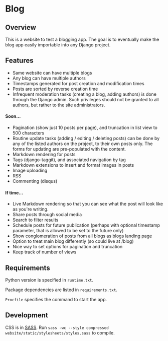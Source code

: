 # Blog


## Overview
This is a website to test a blogging app. The goal is to eventually
make the blog app easily importable into any Django project.


## Features
- Same website can have multiple blogs
- Any blog can have multiple authors
- Timestamps generated for post creation and modification times
- Posts are sorted by reverse creation time
- Infrequent moderation tasks (creating a blog, adding authors)
  is done through the Django admin. Such privileges should not be granted
  to all authors, but rather to the site administrators.


#### Soon...
- Pagination (show just 10 posts per page), and truncation in list view to 500
  characters
- Routine update tasks (adding / editing / deleting posts) can be done
  by any of the listed authors on the project, to their own posts only.
  The forms for updating are pre-populated with the content.
- Markdown rendering for posts
- Tags (django-taggit), and associated navigation by tag
- Markdown extensions to insert and format images in posts
- Image uploading
- RSS
- Commenting (disqus)

#### If time...
- Live Markdown rendering so that you can see what the post will look like
  as you're writing.
- Share posts through social media
- Search to filter results
- Schedule posts for future publication (perhaps with optional timestamp
  parameter, that is allowed to be set to the future only)
- Show conglomeration of posts from all blogs as blogs landing page
- Option to treat main blog differently (so could live at /blog)
- Nice way to set options for pagination and truncation
- Keep track of number of views


## Requirements
Python version is specified in `runtime.txt`.

Package dependencies are listed in `requirements.txt`.

`Procfile` specifies the command to start the app.


## Development
CSS is in [SASS](http://sass-lang.com/). Run
`sass -wc --style compressed website/static/stylesheets/styles.sass`
to compile.
